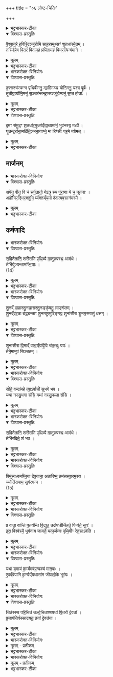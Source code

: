 +++
title = "०६ लोष्ट-चितिः"

+++
<div class="js_include" url="/vedAH_yajuH/taittirIyam/AraNyakam/sarva-prastutiH/04_pitR-medhAdi/06_loShTa-chitiH"  newLevelForH1="1" includeTitle="true">


<details><summary>भट्टभास्कर-टीका</summary>

1अथ लोष्टचिन्मन्त्राः ।  
तदर्थं विमते [विमिते] श्मशानायतने मध्ये  
पालाशीं त्रिविष्टकां मेधीं निघ्नन्ति,  
तस्या मूले अस्थीनि,  
शतातृण्यां च कुम्भं निदधाति,  
तस्य बिलं चर्मणा कुशैः परिणद्धं भवति,  
तस्मिन् दधि वाजिन-मिश्रम् आनयति - वैश्वानर इति ॥  
त्रिष्टुभस्सर्वाः । 
</details>

<details open><summary>विश्वास-प्रस्तुतिः</summary>

वै॒श्वा॒न॒रे ह॒विरि॒दञ्जु॑होमि साह॒स्रमुथ्सꣳ॑ श॒तधा॑रमे॒तम् ।  
तस्मि॑न्ने॒ष पि॒तरं॑ पिताम॒हं प्रपि॑तामहं बिभर॒त्पिन्व॑माने ।  
</details>

<details><summary>मूलम्</summary>

वै॒श्वा॒न॒रे ह॒विरि॒दञ्जु॑होमि साह॒स्रमुथ्सꣳ॑ श॒तधा॑रमे॒तम् ।  
तस्मि॑न्ने॒ष पि॒तरं॑ पिताम॒हं प्रपि॑तामहं बिभर॒त्पिन्व॑माने ।  
</details>

<details><summary>भट्टभास्कर-टीका</summary>

वैश्वानरे पृथिव्यां 'इयं वा अग्निवैश्वानरः' इति पार्थिवे कुम्भे इदं हविर् वाजिनमिश्रं दधि जुहोमि साहस्रं सहस्रसङ्ख्यापरिमितम् उत्सं सिकतिले प्रदेशे कराभ्यामेव खात्वा यत्र पानीयं पीयते स उत्सस् तं शतधारं तत्र यथा बह्व्यो धाराः प्रभवन्ति तद्वद् बहुदुघम् एतम् एतद् उत्सम् । सामानाधिकरण्यात् पुंस्त्वम् । प्रसिद्धिमाह - यथाऽयं प्रसिद्ध उत्सो बहुमधुधुक् एवम् इदं हविरिति तस्मिन् वैश्वानरे हुत एष उत्सः नो ऽस्माकं पित्रादीन् बिभरद् बिभर्तु । पिन्वमाने । सप्तमी प्रथमार्थे । पिन्वमानः क्षरन् । पिन्वमाने तस्मिन् वैश्वानर इति वा ।।  
</details>

<details><summary>भास्करोक्त-विनियोगः</summary>

2विक्षरन्तमभिमन्त्रयते - द्रप्स इति द्वाभ्याम् ॥ 
</details>


<details open><summary>विश्वास-प्रस्तुतिः</summary>

द्र॒फ्सश्च॑स्कन्द पृथि॒वीमनु॒ द्यामि॒मञ्च॒ योनि॒मनु॒ यश्च॒ पूर्वः॑ ।  
तृ॒तीय॒य्योंनि॒मनु॑ स॒ञ्चर॑न्तन्द्र॒फ्सञ्जु॑हो॒म्यनु॑ स॒प्त होत्राः᳚ ।  
</details>

<details><summary>मूलम्</summary>

द्र॒फ्सश्च॑स्कन्द पृथि॒वीमनु॒ द्यामि॒मञ्च॒ योनि॒मनु॒ यश्च॒ पूर्वः॑ ।  
तृ॒तीय॒य्योंनि॒मनु॑ स॒ञ्चर॑न्तन्द्र॒फ्सञ्जु॑हो॒म्यनु॑ स॒प्त होत्राः᳚ ।  
</details>

<details><summary>भट्टभास्कर-टीका</summary>

द्रप्सः विप्रुषश् चस्कन्द स्कन्दति । पृथिवीमनु पृथिवीं प्रति द्याम् अन्तरिक्षं च प्रति इमं च योनिं स्थानं कुम्भम् अनु प्रति यश्च पूर्वो योनिर् दधिवाजिनयोरुत्पत्तिकाले तं च प्रति । अथ यदि तृतीयो योनिर् आस्ति तमप्य् अनुसञ्चरन्तं तमेवम्भूतं द्रप्सं जुहोमि । अनुस्सादृश्ये । यथा सप्तहोत्रा होत्रादय आग्नीध्रान्तास्सोमे विप्रुड्ढोमं कुर्वन्ति तद्वत् ॥  
</details>


<details open><summary>विश्वास-प्रस्तुतिः</summary>

इ॒मꣳ स॑मु॒द्रꣳ श॒तधा॑र॒मुथ्स॑व्ँव्य॒च्यमा॑नं॒ भुव॑नस्य॒ मध्ये᳚ ।  
घृ॒तन्दुहा॑ना॒मदि॑ति॒ञ्जना॒याग्ने॒ मा हिꣳ॑सीः पर॒मे व्यो॑मन्न् ।  
</details>

<details><summary>मूलम्</summary>

इ॒मꣳ स॑मु॒द्रꣳ श॒तधा॑र॒मुथ्स॑व्ँव्य॒च्यमा॑नं॒ भुव॑नस्य॒ मध्ये᳚ ।  
घृ॒तन्दुहा॑ना॒मदि॑ति॒ञ्जना॒याग्ने॒ मा हिꣳ॑सीः पर॒मे व्यो॑मन्न् ।  
</details>

<details><summary>भट्टभास्कर-टीका</summary>

3इममिति ॥ समुद्रसामानाधिकरण्यात् पुंस्त्वम् । इमं हविः समुद्रवद् अक्षीयमाणं शतधारम् उत्सं तदात्मकं तद्वदुपजीव्यं भुवनवद्विस्तीर्णस्यास्य स्थानस्य मध्ये व्यच्यमानम् । अचतिर्गतिकर्मा, 'व्युक्षत् क्रूरमुदचन्त्वापः' इत्यादौ दर्शनात् । विगम्यमानं विषिच्यमानम् । उत्तरपादो लुप्तोपमः । यथा जनाय भुवनोदरवर्तिने घृतम् उदकं वृष्टिलक्षणं दुहाना क्षरन्त्य् अदितिर् देवमाता द्यौर्वा उपकरोति तादृशम् इदं हविर् हे अग्ने ! परमे व्योमान् उत्कृष्ट स्थाने गतम् । मा मा हिंसीर् अविच्छिन्नं कुरु ॥  
</details>

## मार्जनम्

<details><summary>भास्करोक्त-विनियोगः</summary>

4हरिण्या पलाशशाखया शमीशाखया वा श्मशानायतनं सम्मार्ष्टि - अपेतेति ॥ 
</details>

<details open><summary>विश्वास-प्रस्तुतिः</summary>

अपे॑त॒ वीत॒ वि च॑ सर्प॒तातो॒ येऽत्र॒ स्थ पु॑रा॒णा ये च॒ नूत॑नाः ।  
अहो॑भिर॒द्भिर॒क्तुभि॒ र्व्य॑क्तय्ँय॒मो द॑दात्वव॒सान॑मस्मै ।  
</details>

<details><summary>मूलम्</summary>

अपे॑त॒ वीत॒ वि च॑ सर्प॒तातो॒ येऽत्र॒ स्थ पु॑रा॒णा ये च॒ नूत॑नाः ।  
अहो॑भिर॒द्भिर॒क्तुभि॒ र्व्य॑क्तय्ँय॒मो द॑दात्वव॒सान॑मस्मै ।  
</details>

<details><summary>भट्टभास्कर-टीका</summary>

अत्र प्रदेशे ये पुराणास्स्थ पिशाचाश्चिरकालवासिनः ये च नूतना अभिनवाः स्थ उभयेऽपि यूयम् इतः प्रदेशाद् अपेत अपगच्छत । वीत विशेषेण दूरतरं गच्छत विसर्पत विविधं नाना गच्छत । कस्मादपगच्छाम इत्युच्यते - अहोभिर् दिवसैर् अद्भिश्च अक्तुभिः शुद्धिहेतुभिः रात्रिभिर् व्यक्तं शोधितम् । अवसानं यमो ऽस्मै प्रेताय अस्य दहनार्थं ददातु ददाति । तथैव वह्वृचाः । यम एव अवसानम् अस्मै ददात्य् अतः यूयम् अपगच्छत ॥  
</details>


## कर्षणादि
<details><summary>भास्करोक्त-विनियोगः</summary>

5अथ तस्य आयतनस्य कर्षणार्थं सीरं युनक्ति - सवितैतानीति ॥ 
</details>


<details open><summary>विश्वास-प्रस्तुतिः</summary>

स॒वि॒तैतानि॒ शरी॑राणि पृथि॒व्यै मा॒तुरु॒पस्थ॒ आद॑धे ।  
तेभि॑र्युज्यन्तामघ्नि॒याः ।  
(14)  
</details>

<details><summary>मूलम्</summary>

स॒वि॒तैतानि॒ शरी॑राणि पृथि॒व्यै मा॒तुरु॒पस्थ॒ आद॑धे ।  
तेभि॑र्युज्यन्तामघ्नि॒याः ।  
(14)  
</details>

<details><summary>भट्टभास्कर-टीका</summary>

सविता आदित्य एतानि इमानि शरीराणि पृथिव्या मातुः सर्वस्य मातृस्थानीयाया उपस्थे अङ्के आदधे आधत्तां स्थापयतु । तेभिस् तैः शरीरैर् हेतुभिस् तत्संस्कारार्थं युज्यन्ताम् । सीरे अघ्निया गावः बलीवर्दाः ॥  
</details>

<details><summary>भास्करोक्त-विनियोगः</summary>

6-7उत्तराभ्यां त्रिष्टुब्गायत्रीभ्यां कर्षति - शुनमिति ॥ 
</details>


<details open><summary>विश्वास-प्रस्तुतिः</summary>

शु॒नव्ँ वा॒हाश्शु॒नन्ना॒राश्शु॒नङ्कृ॑षतु॒ लाङ्ग॑लम् ।  
शु॒नव्ँव॑र॒त्रा ब॑द्ध्यन्ताꣳ शु॒नमष्ट्रा॒मुदि॑ङ्गय॒ शुना॑सीरा शु॒नम॒स्मासु॑ धत्तम् ।  
</details>

<details><summary>मूलम्</summary>

शु॒नव्ँ वा॒हाश्शु॒नन्ना॒राश्शु॒नङ्कृ॑षतु॒ लाङ्ग॑लम् ।  
शु॒नव्ँव॑र॒त्रा ब॑द्ध्यन्ताꣳ शु॒नमष्ट्रा॒मुदि॑ङ्गय॒ शुना॑सीरा शु॒नम॒स्मासु॑ धत्तम् ।  
</details>

<details><summary>भट्टभास्कर-टीका</summary>

वाहा बलीवर्दाः शुनं यथा तथा कर्षन्त्विति, वक्ष्यमाणं विपरिणम्यते । नारा नराश्च शुनं कर्षन्तु । लाङ्गलं च शुनं कर्षतु । करणस्य कर्तृत्वविवक्षा । वरत्रा वध्राः शुनं बध्यन्ताम् । अष्ट्रा दंष्ट्रा इह तु तदाकारं फालं ताम् उदिङ्गय उत्क्षिप । 
कर्षकं प्रत्य् एतत् शुनः वायुः सीर आदित्यः हे शुनासीरौ! युवां शुनं सुखम् अस्मासु युक्तं स्थापयतम् । अस्माकं धत्तम् ।  
</details>

<details open><summary>विश्वास-प्रस्तुतिः</summary>

शुना॑सीरा वि॒माव्ँ वाच॒य्ँयद्दि॒वि च॑क्र॒थुः पयः॑ ।  
तेने॒मामुप॑ सिञ्चतम् ।  
</details>

<details><summary>मूलम्</summary>

शुना॑सीरा वि॒माव्ँ वाच॒य्ँयद्दि॒वि च॑क्र॒थुः पयः॑ ।  
तेने॒मामुप॑ सिञ्चतम् ।  
</details>

<details><summary>भट्टभास्कर-टीका</summary>

हे शुनासीरौ! इमां वाचं   
स्तनयित्नुघोषलक्षणां यद् यदा दिव्य् अन्तरिक्षे चक्रथुः पयस् तेन तत्कालभवेन पयसा उदकेन इमां भूमिम् उपसिञ्चतम् ॥ 
</details>


<details><summary>भास्करोक्त-विनियोगः</summary>

8सीतां प्रत्यवेक्षते - सीते इति ॥ 
</details>


<details open><summary>विश्वास-प्रस्तुतिः</summary>

सीते॒ वन्दा॑महे त्वा॒ऽर्वाची॑ सुभगे भव ।  
यथा॑ नस्सु॒भगा स॑सि॒ यथा॑ नस्सु॒फला स॑सि ।  
</details>

<details><summary>मूलम्</summary>

सीते॒ वन्दा॑महे त्वा॒ऽर्वाची॑ सुभगे भव ।  
यथा॑ नस्सु॒भगा स॑सि॒ यथा॑ नस्सु॒फला स॑सि ।  
</details>

<details><summary>भट्टभास्कर-टीका</summary>

सीता लाङ्गलपद्धतिर् हे सीते! त्वां वयं वन्दामहे नमस्यामः स्तुमो वा । हे सुभगे! सौभाग्यस्य हेतुभूते ! त्वम् अर्वाच्य् अस्मदभिमुखी भव । यथा नो ऽस्मभ्यं सुभगा ससि । अस्तेः पञ्चमो लकारः । सुभगा स्याः । तथा अर्वाची भव इति ॥
</details>


<details><summary>भास्करोक्त-विनियोगः</summary>

9मध्ये कृष्टस्य अस्थिकुम्भं निदधाति - सवितेति गता ॥ 
</details>


<details open><summary>विश्वास-प्रस्तुतिः</summary>

स॒वि॒तैतानि॒ शरी॑राणि पृथि॒व्यै मा॒तुरु॒पस्थ॒ आद॑धे ।  
तेभि॑रदिते॒ शं भव ।  
</details>

<details><summary>मूलम्</summary>

स॒वि॒तैतानि॒ शरी॑राणि पृथि॒व्यै मा॒तुरु॒पस्थ॒ आद॑धे ।  
तेभि॑रदिते॒ शं भव ।  
</details>

<details><summary>भट्टभास्कर-टीका</summary>

तेभिस् तैर् अस्थिभिर् अदिते! अखण्डिते! वा द्यावापृथिवी शम्भव । सकारस्य शकारः । सम्भव सङ्गच्छस्व ॥
</details>


<details><summary>भास्करोक्त-विनियोगः</summary>

10 दक्षिणेंसे बलीवर्दान् विमुञ्चति - विमुच्यध्वम् इति ॥ 
</details>

<details open><summary>विश्वास-प्रस्तुतिः</summary>

विमु॑च्यध्वमघ्नि॒या दे॑व॒याना॒ अता॑रिष्म॒ तम॑सस्पा॒रम॒स्य ।  
ज्योति॑रापाम॒ सुव॑रगन्म ।  
(15)  
</details>

<details><summary>मूलम्</summary>

विमु॑च्यध्वमघ्नि॒या दे॑व॒याना॒ अता॑रिष्म॒ तम॑सस्पा॒रम॒स्य ।  
ज्योति॑रापाम॒ सुव॑रगन्म ।  
(15)  
</details>

<details><summary>भट्टभास्कर-टीका</summary>

हे अघ्नियाः! बलीवर्दाः! यूयं विमुक्ता भवथ । देवा यैर् यान्ति ते देवयाना अन्या वयम् अस्य तमसः पारम् अतारिष्म प्राप्तास्म तज् ज्योतिरापाम प्राप्नुयाम सुवरगन्म स्वर्गं गच्छेम ॥
</details>

<details><summary>भास्करोक्त-विनियोगः</summary>

11उदपात्रेण उदुम्बरशाखयाऽवोक्षति - प्रवाता इति । 
</details>

<details open><summary>विश्वास-प्रस्तुतिः</summary>

प्र वाता॒ वान्ति॑ प॒तय॑न्ति वि॒द्युत॒ उदोष॑धीर्जिहते॒ पिन्व॑ते॒ सुवः॑ ।  
इरा॒ विश्व॑स्मै॒ भुव॑नाय जायते॒ यत्प॒र्जन्यः॑ पृथि॒वीꣳ रेत॒साऽव॑ति ।  
</details>

<details><summary>मूलम्</summary>

प्र वाता॒ वान्ति॑ प॒तय॑न्ति वि॒द्युत॒ उदोष॑धीर्जिहते॒ पिन्व॑ते॒ सुवः॑ ।  
इरा॒ विश्व॑स्मै॒ भुव॑नाय जायते॒ यत्प॒र्जन्यः॑ पृथि॒वीꣳ रेत॒साऽव॑ति ।  
</details>

<details><summary>भट्टभास्कर-टीका</summary>

अवोक्षणबिन्दवः पर्जन्यरूपेण स्तूयन्ते - यद् यदा पर्जन्यः पृथिवीं रेतसा उदकेन अवति सन्तर्पयति तदा वाताः प्रवान्ति । विद्युतः पतयन्ति पतन्त इव द्योतन्ते । ओषधीर् ओषधय उज्जिहते उद्गच्छन्ति । सुवो ऽन्तरिक्षं पिन्वते क्षरन्ति । विश्वस्मै भुवनाय भूतजाताय अन्नं जायते ॥  
</details>


<details><summary>भास्करोक्त-विनियोगः</summary>

12पात्र्यां सर्वौषधीस्सन्न्युप्य वपति - यथेति ॥ 
</details>

<details open><summary>विश्वास-प्रस्तुतिः</summary>

यथा॑ य॒माय॑ हा॒र्म्यमव॑प॒न्पञ्च॑ मान॒वाः ।  
ए॒वव्ँव॑पामि हा॒र्म्यय्ँयथासा॑म जीवलो॒के भूर॑यः ।  
</details>

<details><summary>मूलम्</summary>

यथा॑ य॒माय॑ हा॒र्म्यमव॑प॒न्पञ्च॑ मान॒वाः ।  
ए॒वव्ँव॑पामि हा॒र्म्यय्ँयथासा॑म जीवलो॒के भूर॑यः ।  
</details>

<details><summary>भट्टभास्कर-टीका</summary>

यथा यमाय निषादपञ्चमाश्चत्वारो वर्णाः । हार्म्यं हर्म्ये भवं ब्रीह्याद्योषधिसङ्घातं पूर्वम् अवपन् उप्तवन्तः । एवम् अहमपि हार्म्यं वपामि । यथा असाम भवामः । पुत्राद्यपेक्षं बहुवचनम् । यथा वयम् अस्मिन् लोके भूरयः प्रभूता भवामस् तथा वपामीति ॥  
</details>

<details><summary>भास्करोक्त-विनियोगः</summary>

13अपरिमिताभिः शर्कराभिः परिश्रयति - चित इति ॥ 
</details>

<details open><summary>विश्वास-प्रस्तुतिः</summary>

चित॑स्स्थ परि॒चित॑ ऊर्ध्व॒चितश्श्रयध्वं पि॒तरो॑ दे॒वता᳚ ।  
प्र॒जाप॑तिर्वस्सादयतु॒ तया॑ दे॒वत॑या । 
</details>

<details><summary>मूलम्</summary>

चित॑स्स्थ परि॒चित॑ ऊर्ध्व॒चितश्श्रयध्वं पि॒तरो॑ दे॒वता᳚ ।  
प्र॒जाप॑तिर्वस्सादयतु॒ तया॑ दे॒वत॑या । 
</details>

<details><summary>भट्टभास्कर-टीका</summary>

हे शर्कराः! यूयं चितस्स्थ चयनाकारभूतास्स्थ । परिचितस्स्थ परिः सर्वतोभावे । अन्यत् समानम् । ऊर्ध्वं याभिश् चीयते ता ऊर्ध्वचितस्स्थ एवम्भूता यूयं श्रयध्वम् । इमं देशं युष्माकं च पितरो देवता । प्रजापतिस् त्वा सादयतु तया देवतया प्रजापत्याख्यया देवतया सहसाकाङ्क्षत्वात् 'अङ्गिरस्वद्ध्रुवा सीद' इति सर्वत्र अनुषजतीति पूर्वमुक्तत्वाच्चापेक्षते । बहुवचनेन चोहः - ध्रुवास्सीदतेति । अङ्गिरस्वद् यथा पूर्वम् अङ्गिरस ऋषेर् अस्मिन् कर्मणि ध्रुवा यूयं सीदत तथेहापि सीदतेति ॥  
</details>

<details><summary>भास्करोक्त-विनियोगः</summary>

14सिकताभिर्व्यूहति - आ प्यायस्वेति गायत्र्या ब्राह्मणस्य ॥ 
</details>


 
<details><summary>मूलम् - प्रतीकम्</summary>

आप्या॑यस्व॒
</details>


<details><summary>भट्टभास्कर-टीका</summary>

श्वैत्ययोगात् सिकतासमूहस्सोमेत्यामन्त्र्यते - हे सोम! आप्यायस्व वर्धस्व ते तुभ्यं विश्वतः सर्वतः वृष्णियं बलं समेत्व् आगच्छतु वाजस्य सङ्गथे सङ्गमे भव वाजेन च सङ्गतो भव ।।  
</details>

<details><summary>भास्करोक्त-विनियोगः</summary>

15त्रिष्टुभा राजन्यस्य - सं त इति ॥ 
</details>



<details><summary>मूलम् - प्रतीकम्</summary>

सन्ते᳚ ॥ (16)  
</details>

<details><summary>भट्टभास्कर-टीका</summary>

हे सोम! ते पयांसि संयन्तु समागच्छन्तु वाजाश्च । उकारः पादपूरणः । यूयं तु वृष्णियानि बलानि च शरीराणि वा सेनालक्षणानि संयन्तु । अभिमातयः शत्रवस् तान् सहते अभिभवतीत्य् अभिमातिषाद तस्य ते एवमाप्यायमानो वर्धमानस्त्वम् अमृताय अमरणाय दिवि स्वर्गे लोके अवांस्य् अन्नान्य् उत्तमान्य् उत्कृष्टानि धिष्व प्रेतमिममभिनवं कुरु ॥  
इत्यारण्के चतुर्थे षष्ठोऽनुवाकः ॥
</details>


</div>